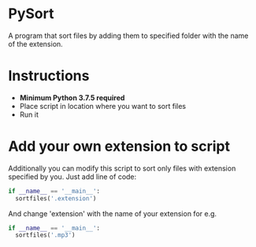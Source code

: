 # PySort
A program that sort files by adding them to specified folder with the name of the extension.


# Instructions
- __Minimum Python 3.7.5 required__
- Place script in location where you want to sort files
- Run it

# Add your own extension to script

Additionally you can modify this script to sort only files with extension specified by you.
Just add line of code:
```python
if __name__ == '__main__':
  sortfiles('.extension')
```
And change 'extension' with the name of your extension for e.g.
```python
if __name__ == '__main__':
  sortfiles('.mp3')
```
